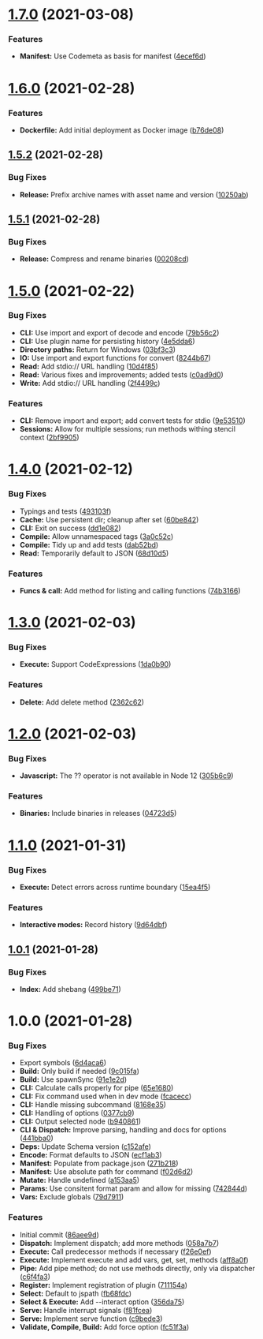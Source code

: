 # [1.7.0](https://github.com/stencila/jesta/compare/v1.6.0...v1.7.0) (2021-03-08)


### Features

* **Manifest:** Use Codemeta as basis for manifest ([4ecef6d](https://github.com/stencila/jesta/commit/4ecef6de0031a916562c17453263af874f99dd9b))

# [1.6.0](https://github.com/stencila/jesta/compare/v1.5.2...v1.6.0) (2021-02-28)


### Features

* **Dockerfile:** Add initial deployment as Docker image ([b76de08](https://github.com/stencila/jesta/commit/b76de08d8b6e50ee7f85c4c82518f05dac6de5a8))

## [1.5.2](https://github.com/stencila/jesta/compare/v1.5.1...v1.5.2) (2021-02-28)


### Bug Fixes

* **Release:** Prefix archive names with asset name and version ([10250ab](https://github.com/stencila/jesta/commit/10250ab4e25d8a1a114364b396912fe9f9ceca3f))

## [1.5.1](https://github.com/stencila/jesta/compare/v1.5.0...v1.5.1) (2021-02-28)


### Bug Fixes

* **Release:** Compress and rename binaries ([00208cd](https://github.com/stencila/jesta/commit/00208cd3c76b382ef940e982aa5c48733e054865))

# [1.5.0](https://github.com/stencila/jesta/compare/v1.4.0...v1.5.0) (2021-02-22)


### Bug Fixes

* **CLI:** Use import and export of decode and encode ([79b56c2](https://github.com/stencila/jesta/commit/79b56c28df20d671891538781632361076bf2774))
* **CLI:** Use plugin name for persisting history ([4e5dda6](https://github.com/stencila/jesta/commit/4e5dda6acb4d63149f3d0e08c18abb2c005351f8))
* **Directory paths:** Return for Windows ([03bf3c3](https://github.com/stencila/jesta/commit/03bf3c3ea495e9094a728aa00af2ddf55ef80e62))
* **IO:** Use import and export functions for convert ([8244b67](https://github.com/stencila/jesta/commit/8244b67df81bce176241121ee7bfac6f6a717830))
* **Read:** Add stdio:// URL handling ([10d4f85](https://github.com/stencila/jesta/commit/10d4f85fe5d42e64d1a42c1e896c3dcd32775fc9))
* **Read:** Various fixes and improvements; added tests ([c0ad9d0](https://github.com/stencila/jesta/commit/c0ad9d0dbe9b904f493fb2efd1d2c5261f768caf))
* **Write:** Add stdio:// URL handling ([2f4499c](https://github.com/stencila/jesta/commit/2f4499cface24ef83959ef0ec1a85214c64d2ab7))


### Features

* **CLI:** Remove import and export; add convert tests for stdio ([9e53510](https://github.com/stencila/jesta/commit/9e535109a7beccfa52513eaf7f5450b7eb2c647a))
* **Sessions:** Allow for multiple sessions; run methods withing stencil context ([2bf9905](https://github.com/stencila/jesta/commit/2bf9905dcaa833ce68371324a23c0f4a164d4ad2))

# [1.4.0](https://github.com/stencila/jesta/compare/v1.3.0...v1.4.0) (2021-02-12)


### Bug Fixes

* Typings and tests ([493103f](https://github.com/stencila/jesta/commit/493103ff74d0843cc252b241ba3d852f7fc245e8))
* **Cache:** Use persistent dir; cleanup after set ([60be842](https://github.com/stencila/jesta/commit/60be842bae939d9faf51d3f78f8131ac6ae7fb30))
* **CLI:** Exit on success ([dd1e082](https://github.com/stencila/jesta/commit/dd1e08205bca9fc5e8894601684cff550d463bc9))
* **Compile:** Allow unnamespaced tags ([3a0c52c](https://github.com/stencila/jesta/commit/3a0c52c6d6861aa791bec97e39f9230e6c51d1eb))
* **Compile:** Tidy up and add tests ([dab52bd](https://github.com/stencila/jesta/commit/dab52bdc4657f3edab6bdb12814aec15d1c777b7))
* **Read:** Temporarily default to JSON ([68d10d5](https://github.com/stencila/jesta/commit/68d10d57049530e050e0ac9c3308085fd0f43b87))


### Features

* **Funcs & call:** Add method for listing and calling functions ([74b3166](https://github.com/stencila/jesta/commit/74b3166c0692c44ee0b27fd53b586b41534d7244))

# [1.3.0](https://github.com/stencila/jesta/compare/v1.2.0...v1.3.0) (2021-02-03)


### Bug Fixes

* **Execute:** Support CodeExpressions ([1da0b90](https://github.com/stencila/jesta/commit/1da0b90f88573efe0f057726ca526b899eca94a0))


### Features

* **Delete:** Add delete method ([2362c62](https://github.com/stencila/jesta/commit/2362c62776546c37f9b1d0ed93afd2d66391eb99))

# [1.2.0](https://github.com/stencila/jesta/compare/v1.1.0...v1.2.0) (2021-02-03)


### Bug Fixes

* **Javascript:** The ?? operator is not available in Node 12 ([305b6c9](https://github.com/stencila/jesta/commit/305b6c998aab73dfbef23b651ea9e8f73bfcfc5d))


### Features

* **Binaries:** Include binaries in releases ([04723d5](https://github.com/stencila/jesta/commit/04723d5fdbe02b82eb73db7d3657f26f546f06bd))

# [1.1.0](https://github.com/stencila/jesta/compare/v1.0.1...v1.1.0) (2021-01-31)


### Bug Fixes

* **Execute:** Detect errors across runtime boundary ([15ea4f5](https://github.com/stencila/jesta/commit/15ea4f5ae7a9b63838212346d6dc709c1a4714c1))


### Features

* **Interactive modes:** Record history ([9d64dbf](https://github.com/stencila/jesta/commit/9d64dbf730b916c5c40157d80cec594a043a36b5))

## [1.0.1](https://github.com/stencila/jesta/compare/v1.0.0...v1.0.1) (2021-01-28)


### Bug Fixes

* **Index:** Add shebang ([499be71](https://github.com/stencila/jesta/commit/499be715a035c007d6175c7a3af3a2a775efa2fc))

# 1.0.0 (2021-01-28)


### Bug Fixes

* Export symbols ([6d4aca6](https://github.com/stencila/jesta/commit/6d4aca617ef2896e5e4738c09ed004b09f0cdc2e))
* **Build:** Only build if needed ([9c015fa](https://github.com/stencila/jesta/commit/9c015fa6ddde48f4ec67e4042e4c70d47ba29dd7))
* **Build:** Use spawnSync ([91e1e2d](https://github.com/stencila/jesta/commit/91e1e2d08aaf5d760d9930a897a8e22d9d244660))
* **CLI:** Calculate calls properly for pipe ([65e1680](https://github.com/stencila/jesta/commit/65e1680b5973cab45e812d5326eaa30998b2e9e5))
* **CLI:** Fix command used when in dev mode ([fcacecc](https://github.com/stencila/jesta/commit/fcacecc26bc6fa15c5ff1e965eda810e01317748))
* **CLI:** Handle missing subcommand ([8168e35](https://github.com/stencila/jesta/commit/8168e35495f5b164576b99ff88540fea1dc4d7e7))
* **CLI:** Handling of options ([0377cb9](https://github.com/stencila/jesta/commit/0377cb95b830a26dfcb4ee2111f92d0736dbb4ca))
* **CLI:** Output selected node ([b940861](https://github.com/stencila/jesta/commit/b9408610c3eff1b4a5e84085a54fe5fc4fcb15d9))
* **CLI & Dispatch:** Improve parsing, handling and docs for options ([441bba0](https://github.com/stencila/jesta/commit/441bba0ae014886cb0357b14fae2c75a69919c78))
* **Deps:** Update Schema version ([c152afe](https://github.com/stencila/jesta/commit/c152afebf25928777f45c72354ac5cf1aba9c6d0))
* **Encode:** Format defaults to JSON ([ecf1ab3](https://github.com/stencila/jesta/commit/ecf1ab32ead0b16ee9afd4475734590e88a5e240))
* **Manifest:** Populate from package.json ([271b218](https://github.com/stencila/jesta/commit/271b218ccdaa09629ec7d70c0640155f021adead))
* **Manifest:** Use absolute path for command ([f02d6d2](https://github.com/stencila/jesta/commit/f02d6d27dccb393223a22109a69b002593577b5c))
* **Mutate:** Handle undefined ([a153aa5](https://github.com/stencila/jesta/commit/a153aa534719a74b07ed383cedaaa49ba1cb7dd8))
* **Params:** Use consitent format param and allow for missing ([742844d](https://github.com/stencila/jesta/commit/742844d70f84e99dfbc430ad3e8458c3fb8da663))
* **Vars:** Exclude globals ([79d7911](https://github.com/stencila/jesta/commit/79d7911bb6c25408193f09030bf8fcd8e28521f3))


### Features

* Initial commit ([86aee9d](https://github.com/stencila/jesta/commit/86aee9dc88579ecf74348cdd56f60d89f421e5d5))
* **Dispatch:** Implement dispatch; add more methods ([058a7b7](https://github.com/stencila/jesta/commit/058a7b79ee66079ab9dbb0c84332a2ab3e29f472))
* **Execute:** Call predecessor methods if necessary ([f26e0ef](https://github.com/stencila/jesta/commit/f26e0efbc037317eb0e69e5630723e37e174ff17))
* **Execute:** Implement execute and add vars, get, set, methods ([aff8a0f](https://github.com/stencila/jesta/commit/aff8a0f08afe16b7d2673f9001e90d88d4a7e0d1))
* **Pipe:** Add pipe method; do not use methods directly, only via dispatcher ([c6f4fa3](https://github.com/stencila/jesta/commit/c6f4fa359d9c713ef5b8621625e9965dbecbf2c3))
* **Register:** Implement registration of plugin ([711154a](https://github.com/stencila/jesta/commit/711154afa91b9cefdc1b13745614da6672540b8b))
* **Select:** Default to jspath ([fb68fdc](https://github.com/stencila/jesta/commit/fb68fdcf99edd99b40044989cb672c0b94936186))
* **Select & Execute:** Add --interact option ([356da75](https://github.com/stencila/jesta/commit/356da75c5242d65d41bd0ed0a15e775355beb815))
* **Serve:** Handle interrupt signals ([f81fcea](https://github.com/stencila/jesta/commit/f81fcea79bdd1920e6de623c8a9490f227b070db))
* **Serve:** Implement serve function ([c9bede3](https://github.com/stencila/jesta/commit/c9bede3a7b1fee3f89a9e037e016f9f06876b839))
* **Validate, Compile, Build:** Add force option ([fc51f3a](https://github.com/stencila/jesta/commit/fc51f3ad3c402383fd89ac961326df247b5f96eb))
